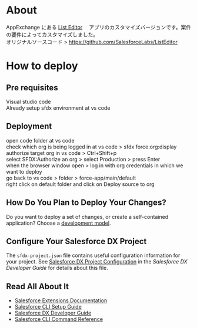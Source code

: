 # About
AppExchange にある [List Editor](https://appexchange.salesforce.com/appxListingDetail?listingId=a0N4V00000Fz2VxUAJ&tab=d)　 アプリのカスタマイズバージョンです。案件の要件によってカスタマイズしました。<br>
オリジナルソースコード > https://github.com/SalesforceLabs/ListEditor<br>


# How to deploy

## Pre requisites 
Visual studio code<br>
Already setup sfdx environment at vs code


## Deployment
open code folder at vs code <br>
check which org is being logged in at vs code > sfdx force:org:display <br>
authorize target org in vs code > Ctrl+Shift+p <br>
select SFDX:Authorize an org > select Production > press Enter  <br>
when the browser window open > log in with org credentials in which we want to deploy <br>
go back to vs code > folder > force-app/main/default <br>
right click on default folder and click on Deploy source to org <br>


## How Do You Plan to Deploy Your Changes?

Do you want to deploy a set of changes, or create a self-contained application? Choose a [development model](https://developer.salesforce.com/tools/vscode/en/user-guide/development-models).

## Configure Your Salesforce DX Project

The `sfdx-project.json` file contains useful configuration information for your project. See [Salesforce DX Project Configuration](https://developer.salesforce.com/docs/atlas.en-us.sfdx_dev.meta/sfdx_dev/sfdx_dev_ws_config.htm) in the _Salesforce DX Developer Guide_ for details about this file.

## Read All About It

- [Salesforce Extensions Documentation](https://developer.salesforce.com/tools/vscode/)
- [Salesforce CLI Setup Guide](https://developer.salesforce.com/docs/atlas.en-us.sfdx_setup.meta/sfdx_setup/sfdx_setup_intro.htm)
- [Salesforce DX Developer Guide](https://developer.salesforce.com/docs/atlas.en-us.sfdx_dev.meta/sfdx_dev/sfdx_dev_intro.htm)
- [Salesforce CLI Command Reference](https://developer.salesforce.com/docs/atlas.en-us.sfdx_cli_reference.meta/sfdx_cli_reference/cli_reference.htm)
